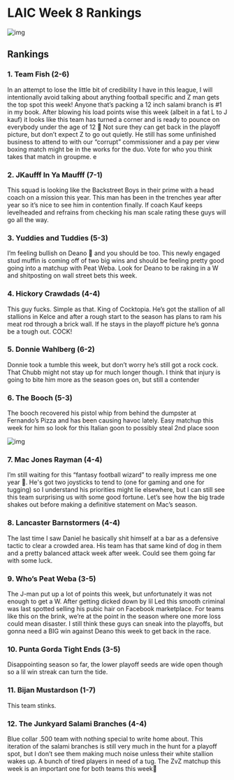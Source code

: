 # LAIC Week 8 Rankings

![img](https://i.imgur.com/PijZQtI.png)

## Rankings

### 1. Team Fish (2-6)

In an attempt to lose the little bit of credibility I have in this league, I will intentionally avoid talking about anything football specific and Z man gets the top spot this week! Anyone that’s packing a 12 inch salami branch is #1 in my book. After blowing his load points wise this week (albeit in a fat L to J kauf) it looks like this team has turned a corner and is ready to pounce on everybody under the age of 12 🌚 Not sure they can get back in the playoff picture, but don’t expect Z to go out quietly. He still has some unfinished business to attend to with our “corrupt” commissioner and a pay per view boxing match might be in the works for the duo. Vote for who you think takes that match in groupme. e

### 2. JKaufff In Ya Maufff (7-1)

This squad is looking like the Backstreet Boys in their prime with a head coach on a mission this year. This man has been in the trenches year after year so it’s nice to see him in contention finally. If coach Kauf keeps levelheaded and refrains from checking his man scale rating these guys will go all the way.

### 3. Yuddies and Tuddies (5-3)

I’m feeling bullish on Deano 🙂 and you should be too. This newly engaged stud muffin is coming off of two big wins and should be feeling pretty good going into a matchup with Peat Weba. Look for Deano to be raking in a W and shitposting on wall street bets this week.

### 4. Hickory Crawdads (4-4)

This guy fucks. Simple as that. King of Cocktopia. He’s got the stallion of all stallions in Kelce and after a rough start to the season has plans to ram his meat rod through a brick wall. If he stays in the playoff picture he’s gonna be a tough out. COCK!

### 5. Donnie Wahlberg (6-2)

Donnie took a tumble this week, but don’t worry he’s still got a rock cock. That Chubb might not stay up for much longer though. I think that injury is going to bite him more as the season goes on, but still a contender 

### 6. The Booch (5-3)

The booch recovered his pistol whip from behind the dumpster at Fernando’s Pizza and has been causing havoc lately. Easy matchup this week for him so look for this Italian goon to possibly steal 2nd place soon 

![img](https://s3.amazonaws.com/pix.iemoji.com/images/emoji/apple/ios-12/256/italy.png)

### 7. Mac Jones Rayman (4-4)

I’m still waiting for this “fantasy football wizard” to really impress me one year 🙂. He's got two joysticks to tend to (one for gaming and one for tugging) so I understand his priorities might lie elsewhere, but I can still see this team surprising us with some good fortune. Let’s see how the big trade shakes out before making a definitive statement on Mac’s season.

### 8. Lancaster Barnstormers (4-4)

The last time I saw Daniel he basically shit himself at a bar as a defensive tactic to clear a crowded area. His team has that same kind of dog in them and a pretty balanced attack week after week. Could see them going far with some luck.

### 9. Who’s Peat Weba (3-5)

The J-man put up a lot of points this week, but unfortunately it was not enough to get a W. After getting dicked down by lil Led this smooth criminal was last spotted selling his pubic hair on Facebook marketplace. For teams like this on the brink, we’re at the point in the season where one more loss could mean disaster. I still think these guys can sneak into the playoffs, but gonna need a BIG win against Deano this week to get back in the race. 

### 10. Punta Gorda Tight Ends (3-5)

Disappointing season so far, the lower playoff seeds are wide open though so a lil win streak can turn the tide.

### 11. Bijan Mustardson (1-7)

This team stinks.

### 12. The Junkyard Salami Branches (4-4)

Blue collar .500 team with nothing special to write home about. This iteration of the salami branches is still very much in the hunt for a playoff spot, but I don’t see them making much noise unless their white stallion wakes up. A bunch of tired players in need of a tug. The ZvZ matchup this week is an important one for both teams this week🌚

